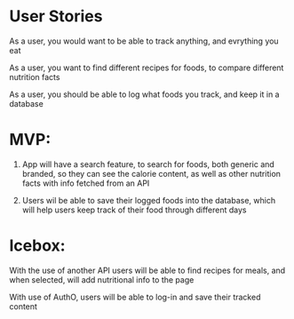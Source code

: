 # User Stories
As a user, you would want to be able to track anything, and evrything you eat

As a user, you want to find different recipes for foods, to compare different nutrition facts

As a user, you should be able to log what foods you track, and keep it in a database

# MVP:
1. App will have a search feature, to search for foods, both generic and branded, so they can see the calorie content, as well as other nutrition facts with info fetched from an API

2. Users wil be able to save their logged foods into the database, which will help users keep track of their food through different days

# Icebox:
With the use of another API users will be able to find recipes for meals, and when selected, will add nutritional info to the page


With use of AuthO, users will be able to log-in and save their tracked content
